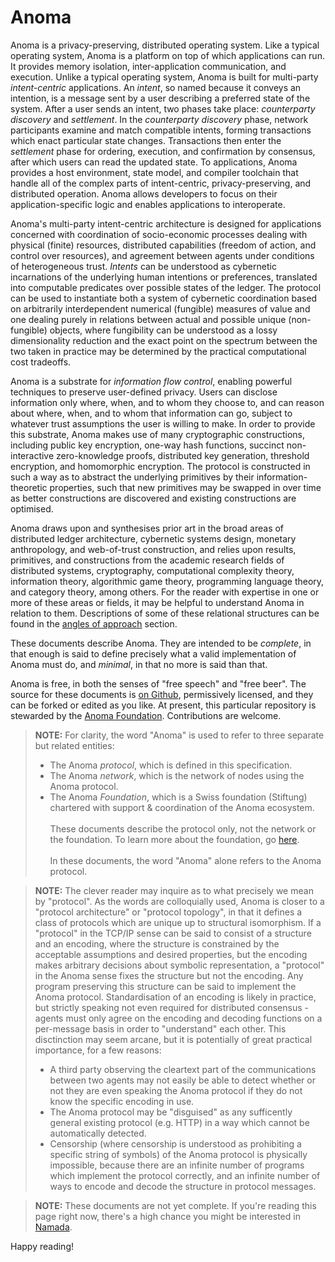 # Anoma

Anoma is a privacy-preserving, distributed operating system. Like a typical operating system, Anoma is a platform on top of which applications can run. It provides memory isolation, inter-application communication, and execution. Unlike a typical operating system, Anoma is built for multi-party _intent-centric_ applications. An _intent_, so named because it conveys an intention, is a message sent by a user describing a preferred state of the system. After a user sends an intent, two phases take place: _counterparty discovery_ and _settlement_. In the _counterparty discovery_ phase, network participants examine and match compatible intents, forming transactions which enact particular state changes. Transactions then enter the _settlement_ phase for ordering, execution, and confirmation by consensus, after which users can read the updated state. To applications, Anoma provides a host environment, state model, and compiler toolchain that handle all of the complex parts of intent-centric, privacy-preserving, and distributed operation. Anoma allows developers to focus on their application-specific logic and enables applications to interoperate.

Anoma's multi-party intent-centric architecture is designed for applications concerned with coordination of socio-economic processes dealing with physical (finite) resources, distributed capabilities (freedom of action, and control over resources), and agreement between agents under conditions of heterogeneous trust. _Intents_ can be understood as cybernetic incarnations of the underlying human intentions or preferences, translated into computable predicates over possible states of the ledger. The protocol can be used to instantiate both a system of cybernetic coordination based on arbitrarily interdependent numerical (fungible) measures of value and one dealing purely in relations between actual and possible unique (non-fungible) objects, where fungibility can be understood as a lossy dimensionality reduction and the exact point on the spectrum between the two taken in practice may be determined by the practical computational cost tradeoffs.

Anoma is a substrate for _information flow control_, enabling powerful techniques to preserve user-defined privacy. Users can disclose information only where, when, and to whom they choose to, and can reason about where, when, and to whom that information can go, subject to whatever trust assumptions the user is willing to make. In order to provide this substrate, Anoma makes use of many cryptographic constructions, including public key encryption, one-way hash functions, succinct non-interactive zero-knowledge proofs, distributed key generation, threshold encryption, and homomorphic encryption. The protocol is constructed in such a way as to abstract the underlying primitives by their information-theoretic properties, such that new primitives may be swapped in over time as better constructions are discovered and existing constructions are optimised.

Anoma draws upon and synthesises prior art in the broad areas of distributed ledger architecture, cybernetic systems design, monetary anthropology, and web-of-trust construction, and relies upon results, primitives, and constructions from the academic research fields of distributed systems, cryptography, computational complexity theory, information theory, algorithmic game theory, programming language theory, and category theory, among others. For the reader with expertise in one or more of these areas or fields, it may be helpful to understand Anoma in relation to them. Descriptions of some of these relational structures can be found in the [angles of approach](./angles-of-approach.md) section.

These documents describe Anoma. They are intended to be _complete_, in that enough is said to define precisely what a valid implementation of Anoma must do, and _minimal_, in that no more is said than that.

Anoma is free, in both the senses of "free speech" and "free beer". The source for these documents is [on Github](https://github.com/anoma/specs), permissively licensed, and they can be forked or edited as you like. At present, this particular repository is stewarded by the [Anoma Foundation](https://anoma.foundation/). Contributions are welcome.

> **NOTE:** For clarity, the word "Anoma" is used to refer to three separate but related entities:
> - The Anoma _protocol_, which is defined in this specification.
> - The Anoma _network_, which is the network of nodes using the Anoma protocol.
> - The Anoma _Foundation_, which is a Swiss foundation (Stiftung) chartered with support & coordination of the Anoma ecosystem.
> <br /><br />These documents describe the protocol only, not the network or the foundation. To learn more about the foundation, go [here](https://anoma.foundation).
> <br /><br />In these documents, the word "Anoma" alone refers to the Anoma protocol.

> **NOTE:** The clever reader may inquire as to what precisely we mean by "protocol". As the words are colloquially used, Anoma is closer to a "protocol architecture" or "protocol topology", in that it defines a class of protocols which are unique up to structural isomorphism. If a "protocol" in the TCP/IP sense can be said to consist of a structure and an encoding, where the structure is constrained by the acceptable assumptions and desired properties, but the encoding makes arbitrary decisions about symbolic representation, a "protocol" in the Anoma sense fixes the structure but not the encoding. Any program preserving this structure can be said to implement the Anoma protocol. Standardisation of an encoding is likely in practice, but strictly speaking not even required for distributed consensus - agents must only agree on the encoding and decoding functions on a per-message basis in order to "understand" each other. This disctinction may seem arcane, but it is potentially of great practical importance, for a few reasons:
> - A third party observing the cleartext part of the communications between two agents may not easily be able to detect whether or not they are even speaking the Anoma protocol if they do not know the specific encoding in use.
> - The Anoma protocol may be "disguised" as any sufficently general existing protocol (e.g. HTTP) in a way which cannot be automatically detected.
> - Censorship (where censorship is understood as prohibiting a specific string of symbols) of the Anoma protocol is physically impossible, because there are an infinite number of programs which implement the protocol correctly, and an infinite number of ways to encode and decode the structure in protocol messages.

> **NOTE:** These documents are not yet complete. If you're reading this page right now, there's a high chance you might be interested in [Namada](https://namada.net).

Happy reading!

